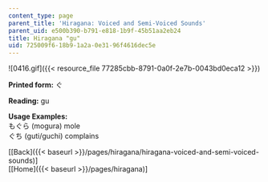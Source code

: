 ```yaml
---
content_type: page
parent_title: 'Hiragana: Voiced and Semi-Voiced Sounds'
parent_uid: e500b390-b791-e818-1b9f-45b51aa2eb24
title: Hiragana "gu"
uid: 725009f6-18b9-1a2a-0e31-96f4616dec5e
---
```


![0416.gif]({{< resource_file 77285cbb-8791-0a0f-2e7b-0043bd0eca12 >}})

**Printed form:** ぐ

**Reading:** gu

**Usage Examples:**  
もぐら (mogura) mole  
ぐち (guti/guchi) complains

  
\[[Back]({{< baseurl >}}/pages/hiragana/hiragana-voiced-and-semi-voiced-sounds)\]  
\[[Home]({{< baseurl >}}/pages/hiragana)\]